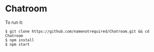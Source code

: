 # Chatroom

To run it:

```
$ git clone https://github.com/namenotrequired/Chatroom.git && cd Chatroom
$ npm install
$ npm start
```
